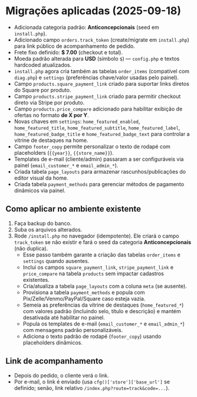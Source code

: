
# Migrações aplicadas (2025-09-18)
- Adicionada categoria padrão: **Anticoncepcionais** (seed em `install.php`).
- Adicionado campo `orders.track_token` (create/migrate em `install.php`) para link público de acompanhamento de pedido.
- Frete fixo definido: **$ 7.00** (checkout e total).
- Moeda padrão alterada para **USD** (símbolo `$`) — `config.php` e textos hardcoded atualizados.
- `install.php` agora cria também as tabelas `order_items` (compatível com `diag.php`) e `settings` (preferências chave/valor usadas pelo painel).
- Campo `products.square_payment_link` criado para suportar links diretos do Square por produto.
- Campo `products.stripe_payment_link` criado para permitir checkout direto via Stripe por produto.
- Campo `products.price_compare` adicionado para habilitar exibição de ofertas no formato **de X por Y**.
- Novas chaves em `settings`: `home_featured_enabled`, `home_featured_title`, `home_featured_subtitle`, `home_featured_label`, `home_featured_badge_title` e `home_featured_badge_text` para controlar a vitrine de destaques na home.
- Campo `footer_copy` permite personalizar o texto de rodapé com placeholders (`{{year}}`, `{{store_name}}`).
- Templates de e-mail (cliente/admin) passaram a ser configuráveis via painel (`email_customer_*` e `email_admin_*`).
- Criada tabela `page_layouts` para armazenar rascunhos/publicações do editor visual da home.
- Criada tabela `payment_methods` para gerenciar métodos de pagamento dinâmicos via painel.

## Como aplicar no ambiente existente
1. Faça backup do banco.
2. Suba os arquivos alterados.
3. Rode `/install.php` no navegador (idempotente). Ele criará o campo `track_token` se não existir e fará o seed da categoria **Anticoncepcionais** (não duplica).
   - Esse passo também garante a criação das tabelas `order_items` e `settings` quando ausentes.
   - Inclui os campos `square_payment_link`, `stripe_payment_link` e `price_compare` na tabela `products` sem impactar cadastros existentes.
   - Cria/atualiza a tabela `page_layouts` com a coluna `meta` (se ausente).
   - Provisiona a tabela `payment_methods` e popula com Pix/Zelle/Venmo/PayPal/Square caso esteja vazia.
   - Semeia as preferências da vitrine de destaques (`home_featured_*`) com valores padrão (incluindo selo, título e descrição) e mantém desativada até habilitar no painel.
   - Popula os templates de e-mail (`email_customer_*` e `email_admin_*`) com mensagens padrão personalizáveis.
   - Adiciona o texto padrão de rodapé (`footer_copy`) usando placeholders dinâmicos.

## Link de acompanhamento
- Depois do pedido, o cliente verá o link.
- Por e-mail, o link é enviado (usa `cfg()['store']['base_url']` se definido; senão, link relativo `/index.php?route=track&code=...`).
